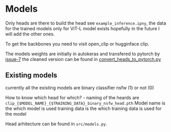 # Models

Only heads are there to build the head see `example_inference.ipny`, the data for the trained models only for ViT-L model exists hopefully in the future I will add the other ones. 

To get the backbones you need to visit open_clip or hugginface clip.

The models weights are initially in autokeras and transfered to pytorch by [issue-7](`https://github.com/LAION-AI/CLIP-based-NSFW-Detector/issues/7#issue-1501095277`) the cleaned version can be found in [convert_heads_to_pytorch.py](../convert_heads_to_pytorch.py)



## Existing models

currently all the existing models are binary classifier nsfw (1) or not (0)

How to know which head for which?
    - naming of the heards are `clip_{$MODEL_NAME}_{$TRAINING_DATA}_binary_nsfw_head.pth`
    Model name is the which model is used
    training data is the which training data is used for the model

Head arhitecture can be found in `src/models.py`.